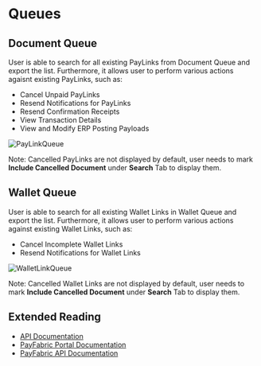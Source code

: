 Queues
=======

Document Queue
------

User is able to search for all existing PayLinks from Document Queue and export the list. Furthermore, it allows user to perform various actions agaisnt existing PayLinks, such as:

* Cancel Unpaid PayLinks 
* Resend Notifications for PayLinks
* Resend Confirmation Receipts
* View Transaction Details
* View and Modify ERP Posting Payloads

![PayLinkQueue](https://raw.githubusercontent.com/PayFabric/Portal/master/PayFabric/Sections/Screenshots/PayLinkQueue.png)

Note: Cancelled PayLinks are not displayed by default, user needs to mark **Include Cancelled Document** under **Search** Tab to display them.

Wallet Queue
--------

User is able to search for all existing Wallet Links in Wallet Queue and export the list. Furthermore, it allows user to perform various actions against existing Wallet Links, such as:

* Cancel Incomplete Wallet Links
* Resend Notifications for Wallet Links

![WalletLinkQueue](https://raw.githubusercontent.com/PayFabric/Portal/master/PayFabric/Sections/Screenshots/WalletLinkQueue.png)

Note: Cancelled Wallet Links are not displayed by default, user needs to mark **Include Cancelled Document** under **Search** Tab to display them.

Extended Reading
----------------

* [API Documentation](https://github.com/PayFabric/APIs/tree/master/PayLink)
* [PayFabric Portal Documentation](https://github.com/PayFabric/Portal)
* [PayFabric API Documentation](https://github.com/PayFabric/APIs)
